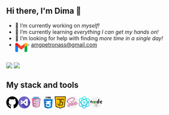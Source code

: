 ## **Hi there, I'm Dima** 👋

+ 🔭 I’m currently working on *myself!*
+ 🌱 I’m currently learning *everything I can get my hands on!*
+ 🤔 I’m looking for help with finding *more time in a single day!*
+  <img align="left" alt="gmail" width="32px" src="./icons/gmail.png" /> - amgpetronass@gmail.com
  #
 <a href="https://www.linkedin.com/in/dima-tytenko-a5b26a21b/"> ![](https://img.shields.io/badge/LinkedIn-0077B5?style=for-the-badge&amp;logo=linkedin&amp;logoColor=white)</a>
 <a/>
<a href="https://github.com/dimatytenko"> ![](https://img.shields.io/badge/GitHub-100000?style=for-the-badge&amp;logo=github&amp;logoColor=white)
</a>

## My stack and tools

<img align="left" margin-bottom='10px' alt="github" width="32px" src="./icons/github.png" />
<img align="left" margin-bottom='10px' alt="visual-studio" width="32px" src="./icons/visual-studio.png" />
<img align="left" margin-bottom='10px' alt="html5" width="32px" src="./icons/free-icon-html-5-2535518.png" />
<img align="left" margin-bottom='10px' alt="css" width="32px" src="./icons/css.png" />
<img align="left" margin-bottom='10px' alt="java-script" width="32px" src="./icons/java-script.png" />
<img align="left" margin-bottom='10px' alt="sass" width="32px" src="./icons/sass.png" />
<img align="left" margin-bottom='10px' alt="physics" width="32px" src="./icons/physics.png" />
<img align="left" margin-bottom='10px' alt="node" width="32px" src="./icons/nodejs.png" />
